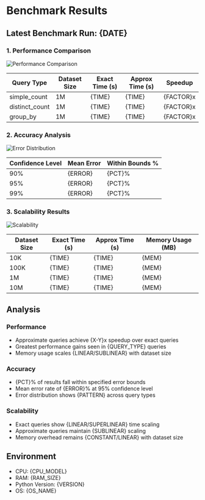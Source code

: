 # Benchmark Results

## Latest Benchmark Run: {DATE}

### 1. Performance Comparison

![Performance Comparison](./results/performance_comparison_latest.png)

| Query Type | Dataset Size | Exact Time (s) | Approx Time (s) | Speedup |
|------------|--------------|----------------|-----------------|---------|
| simple_count | 1M | {TIME} | {TIME} | {FACTOR}x |
| distinct_count | 1M | {TIME} | {TIME} | {FACTOR}x |
| group_by | 1M | {TIME} | {TIME} | {FACTOR}x |

### 2. Accuracy Analysis

![Error Distribution](./results/error_distribution_latest.png)

| Confidence Level | Mean Error | Within Bounds % |
|-----------------|------------|----------------|
| 90% | {ERROR} | {PCT}% |
| 95% | {ERROR} | {PCT}% |
| 99% | {ERROR} | {PCT}% |

### 3. Scalability Results

![Scalability](./results/scalability_latest.png)

| Dataset Size | Exact Time (s) | Approx Time (s) | Memory Usage (MB) |
|--------------|----------------|-----------------|-------------------|
| 10K | {TIME} | {TIME} | {MEM} |
| 100K | {TIME} | {TIME} | {MEM} |
| 1M | {TIME} | {TIME} | {MEM} |
| 10M | {TIME} | {TIME} | {MEM} |

## Analysis

### Performance
- Approximate queries achieve {X-Y}x speedup over exact queries
- Greatest performance gains seen in {QUERY_TYPE} queries
- Memory usage scales {LINEAR/SUBLINEAR} with dataset size

### Accuracy
- {PCT}% of results fall within specified error bounds
- Mean error rate of {ERROR}% at 95% confidence level
- Error distribution shows {PATTERN} across query types

### Scalability
- Exact queries show {LINEAR/SUPERLINEAR} time scaling
- Approximate queries maintain {SUBLINEAR} scaling
- Memory overhead remains {CONSTANT/LINEAR} with dataset size

## Environment

- CPU: {CPU_MODEL}
- RAM: {RAM_SIZE}
- Python Version: {VERSION}
- OS: {OS_NAME}